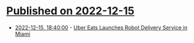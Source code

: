 # [Published on 2022-12-15](index.md)

* [2022-12-15, 18:40:00](https://hardware.slashdot.org/story/22/12/15/1753216/uber-eats-launches-robot-delivery-service-in-miami?utm_source=rss1.0mainlinkanon&utm_medium=feed) - [Uber Eats Launches Robot Delivery Service in Miami](https://hardware.slashdot.org/story/22/12/15/1753216/uber-eats-launches-robot-delivery-service-in-miami?utm_source=rss1.0mainlinkanon&utm_medium=feed)
